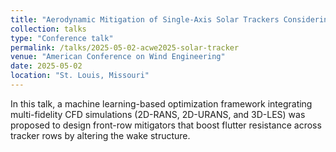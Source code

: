 ```yaml
---
title: "Aerodynamic Mitigation of Single-Axis Solar Trackers Considering Ground Effect"
collection: talks
type: "Conference talk"
permalink: /talks/2025-05-02-acwe2025-solar-tracker
venue: "American Conference on Wind Engineering"
date: 2025-05-02
location: "St. Louis, Missouri"
---
```


In this talk, a machine learning-based optimization framework integrating multi-fidelity CFD simulations (2D-RANS, 2D-URANS, and 3D-LES) was proposed to design front-row mitigators that boost flutter resistance across tracker rows by altering the wake structure.
